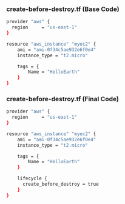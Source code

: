 ### create-before-destroy.tf (Base Code)
```sh
provider "aws" {
  region     = "us-east-1"
}

resource "aws_instance" "myec2" {
    ami = "ami-0f34c5ae932e6f0e4"
    instance_type = "t2.micro"

    tags = {
        Name = "HelloEarth"
    }
}
```
### create-before-destroy.tf (Final Code)
```sh
provider "aws" {
  region     = "us-east-1"
}

resource "aws_instance" "myec2" {
    ami = "ami-0f34c5ae932e6f0e4"
    instance_type = "t2.micro"

    tags = {
        Name = "HelloEarth"
    }

    lifecycle {
      create_before_destroy = true
    }
}
```